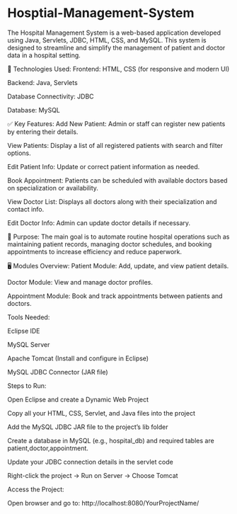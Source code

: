 # Hosptial-Management-System
The Hospital Management System is a web-based application developed using Java, Servlets, JDBC, HTML, CSS, and MySQL. This system is designed to streamline and simplify the management of patient and doctor data in a hospital setting.

🔧 Technologies Used:
Frontend: HTML, CSS (for responsive and modern UI)

Backend: Java, Servlets

Database Connectivity: JDBC

Database: MySQL

✅ Key Features:
Add New Patient: Admin or staff can register new patients by entering their details.

View Patients: Display a list of all registered patients with search and filter options.

Edit Patient Info: Update or correct patient information as needed.

Book Appointment: Patients can be scheduled with available doctors based on specialization or availability.

View Doctor List: Displays all doctors along with their specialization and contact info.

Edit Doctor Info: Admin can update doctor details if necessary.

🎯 Purpose:
The main goal is to automate routine hospital operations such as maintaining patient records, managing doctor schedules, and booking appointments to increase efficiency and reduce paperwork.

🖥️ Modules Overview:
Patient Module: Add, update, and view patient details.

Doctor Module: View and manage doctor profiles.

Appointment Module: Book and track appointments between patients and doctors.

Tools Needed:

Eclipse IDE

MySQL Server

Apache Tomcat (Install and configure in Eclipse)

MySQL JDBC Connector (JAR file)

Steps to Run:

Open Eclipse and create a Dynamic Web Project

Copy all your HTML, CSS, Servlet, and Java files into the project

Add the MySQL JDBC JAR file to the project’s lib folder

Create a database in MySQL (e.g., hospital_db) and required tables
are patient,doctor,appointment.

Update your JDBC connection details in the servlet code

Right-click the project → Run on Server → Choose Tomcat

Access the Project:

Open browser and go to: http://localhost:8080/YourProjectName/
